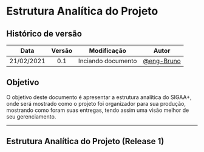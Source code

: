 # Estrutura Analítica do Projeto

## Histórico de versão

|    Data    | Versão |    Modificação     |                   Autor                    |
| :--------: | :----: | :----------------: | :----------------------------------------: |
| 21/02/2021 |  0.1   | Inciando documento | [@eng-Bruno](https://github.com/eng-Bruno) |

## Objetivo

O objetivo deste documento é apresentar a estrutura analítica do SIGAA+, onde será mostrado como o projeto foi organizador para sua produção, mostrando como foram suas entregas, tendo assim uma visão melhor de seu gerenciamento.

---

## Estrutura Analítica do Projeto (Release 1)
